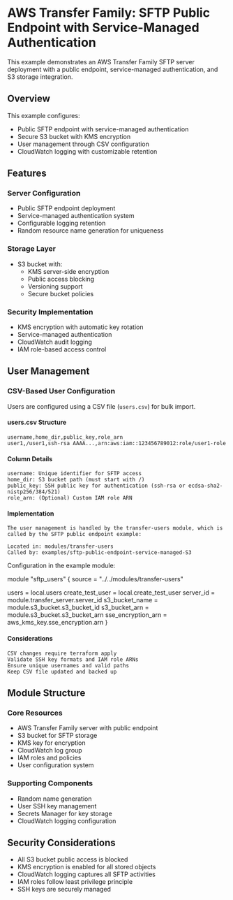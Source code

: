 
# AWS Transfer Family: SFTP Public Endpoint with Service-Managed Authentication

This example demonstrates an AWS Transfer Family SFTP server deployment with a public endpoint, service-managed authentication, and S3 storage integration.

## Overview

This example configures:
- Public SFTP endpoint with service-managed authentication
- Secure S3 bucket with KMS encryption
- User management through CSV configuration
- CloudWatch logging with customizable retention

## Features

### Server Configuration
- Public SFTP endpoint deployment
- Service-managed authentication system
- Configurable logging retention
- Random resource name generation for uniqueness

### Storage Layer
- S3 bucket with:
  - KMS server-side encryption
  - Public access blocking
  - Versioning support
  - Secure bucket policies

### Security Implementation
- KMS encryption with automatic key rotation
- Service-managed authentication
- CloudWatch audit logging
- IAM role-based access control

## User Management

### CSV-Based User Configuration

Users are configured using a CSV file (`users.csv`) for bulk import.

#### users.csv Structure
```csv
username,home_dir,public_key,role_arn
user1,/user1,ssh-rsa AAAA...,arn:aws:iam::123456789012:role/user1-role
```
    
#### Column Details

    username: Unique identifier for SFTP access
    home_dir: S3 bucket path (must start with /)
    public_key: SSH public key for authentication (ssh-rsa or ecdsa-sha2-nistp256/384/521)
    role_arn: (Optional) Custom IAM role ARN

#### Implementation

    The user management is handled by the transfer-users module, which is called by the SFTP public endpoint example:

    Located in: modules/transfer-users
    Called by: examples/sftp-public-endpoint-service-managed-S3

Configuration in the example module:

    
module "sftp_users" {
  source = "../../modules/transfer-users"
  
  users           = local.users
  create_test_user = local.create_test_user
  server_id       = module.transfer_server.server_id
  s3_bucket_name  = module.s3_bucket.s3_bucket_id
  s3_bucket_arn   = module.s3_bucket.s3_bucket_arn
  sse_encryption_arn = aws_kms_key.sse_encryption.arn
}
    

#### Considerations

    CSV changes require terraform apply
    Validate SSH key formats and IAM role ARNs
    Ensure unique usernames and valid paths
    Keep CSV file updated and backed up


## Module Structure

### Core Resources
- AWS Transfer Family server with public endpoint
- S3 bucket for SFTP storage
- KMS key for encryption
- CloudWatch log group
- IAM roles and policies
- User configuration system

### Supporting Components
- Random name generation
- User SSH key management
- Secrets Manager for key storage
- CloudWatch logging configuration

## Security Considerations

- All S3 bucket public access is blocked
- KMS encryption is enabled for all stored objects
- CloudWatch logging captures all SFTP activities
- IAM roles follow least privilege principle
- SSH keys are securely managed